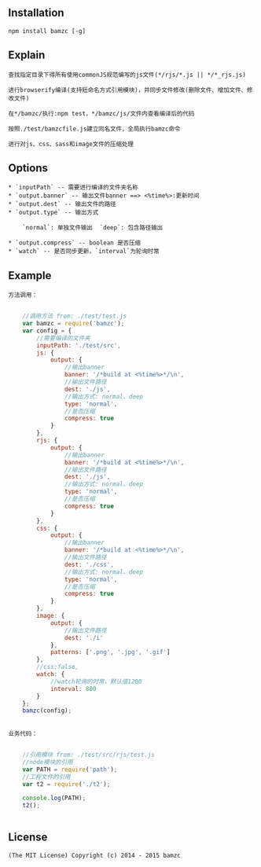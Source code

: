 
## Installation	

	npm install bamzc [-g]

## Explain
	
	查找指定目录下得所有使用commonJS规范编写的js文件(*/rjs/*.js || */*_rjs.js)
	
	进行browserify编译(支持短命名方式引用模块)，并同步文件修改(删除文件、增加文件、修改文件)

	在*/bamzc/执行:npm test，*/bamzc/js/文件内查看编译后的代码
	
	按照./test/bamzcfile.js建立同名文件，全局执行bamzc命令
	
	进行对js、css、sass和image文件的压缩处理

## Options

	* `inputPath` -- 需要进行编译的文件夹名称
	* `output.banner` -- 输出文件banner ==> <%time%>:更新时间
	* `output.dest` -- 输出文件的路径
	* `output.type` -- 输出方式
		
		`normal`: 单独文件输出  `deep`: 包含路径输出
		
	* `output.compress` -- boolean 是否压缩
	* `watch` -- 是否同步更新，`interval`为轮询时常

## Example
	
	方法调用：
~~~ javascript
	
	//调用方法 from: ./test/test.js
    var bamzc = require('bamzc'); 
    var config = {
        //需要编译的文件夹
		inputPath: './test/src',
		js: {
			output: {
				//输出banner
				banner: '/*build at <%time%>*/\n',
				//输出文件路径
				dest: './js',
				//输出方式: normal、deep
				type: 'normal',
				//是否压缩
				compress: true
			}
		},
		rjs: {
			output: {
				//输出banner
				banner: '/*build at <%time%>*/\n',
				//输出文件路径
				dest: './js',
				//输出方式: normal、deep
				type: 'normal',
				//是否压缩
				compress: true
			}
		},
		css: {
			output: {
				//输出banner
				banner: '/*build at <%time%>*/\n',
				//输出文件路径
				dest: './css',
				//输出方式: normal、deep
				type: 'normal',
				//是否压缩
				compress: true
			}
		},
		image: {
        	output: {
            	//输出文件路径
            	dest: './i'
        	},
        	patterns: ['.png', '.jpg', '.gif']
    	},
		//css:false,
		watch: {
			//watch轮询的时常，默认值1200
			interval: 800
		}
    };
    bamzc(config);
    
~~~

	业务代码：
~~~ javascript
	
	//引用模块 from: ./test/src/rjs/test.js
    //node模块的引用
    var PATH = require('path');
    //工程文件的引用
    var t2 = require('./t2');

    console.log(PATH);
    t2();
	
~~~

## License

	(The MIT License) Copyright (c) 2014 - 2015 bamzc
	
